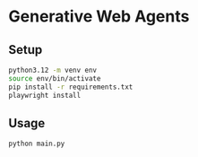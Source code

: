 # Generative Web Agents

## Setup

```bash
python3.12 -m venv env
source env/bin/activate
pip install -r requirements.txt
playwright install
```

## Usage

```bash
python main.py
```
